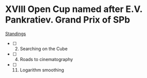 # XVIII Open Cup named after E.V. Pankratiev. Grand Prix of SPb

[Standings](http://opentrains.snarknews.info/~ejudge/sn_sh.cgi?data=result_team&sid=594ce7e0fe32c372&contest=010397)

- [ ] 2. Searching on the Cube
- [ ] 4. Roads to cinematography
- [ ] 11. Logarithm smoothing